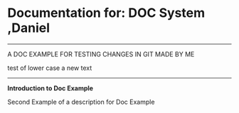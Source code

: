 # Documentation for: DOC System ,Daniel

---

A DOC EXAMPLE FOR TESTING CHANGES IN GIT MADE BY ME

test of lower case a new text

---

**Introduction to Doc Example**

Second Example of a description for Doc Example
